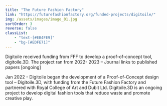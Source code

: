 ```yaml
---
title: "The Future Fashion Factory"
link: "https://futurefashionfactory.org/funded-projects/digitoile/"
img: /assets/images/image_01.jpg
sortOrder: 3
reverse: false
classList:
    - "text-[#EB4FE9]"
    - "bg-[#EDFE71]"
---
```


Digitoile received funding from FFF to develop a proof-of-concept tool, digitoile.3D. The project ran from 2022- 2023 – Journal links to published papers [ongoing]

Jan 2022 - Digitoile began the development of a Proof-of-Concept design tool – Digitoile.3D, with funding from the Future Fashion Factory and partnered with Royal College of Art and Dubit Ltd. Digitoile.3D is an ongoing project to develop digital fashion tools that reduce waste and promote creative play.
